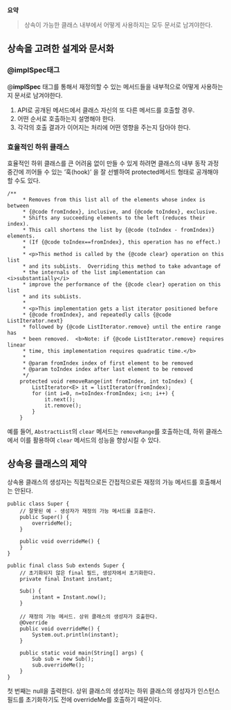 
**요약** <br>
> 상속이 가능한 클래스 내부에서 어떻게 사용하지는 모두 문서로 남겨야한다.


## 상속을 고려한 설계와 문서화

### @implSpec태그
@**implSpec** 태그를 통해서 재정의할 수 있는 메서드들을 내부적으로 어떻게 사용하는지 문서로 남겨야한다.

1. API로 공개된 메서드에서 클래스 자신의 또 다른 메서드를 호출할 경우.
2. 어떤 순서로 호출하는지 설명해야 한다.
3. 각각의 호출 결과가 이어지는 처리에 어떤 영향을 주는지 담아야 한다.

### 효율적인 하위 클래스
효율적인 하위 클래스를 큰 어려움 없이 만들 수 있게 하려면 클래스의 내부 동작 과정 중간에 끼어들 수 있는 ’훅(hook)’ 을 잘 선별하여 protected메서드 형태로 공개해야 할 수도 있다. 
```
/**
     * Removes from this list all of the elements whose index is between
     * {@code fromIndex}, inclusive, and {@code toIndex}, exclusive.
     * Shifts any succeeding elements to the left (reduces their index).
     * This call shortens the list by {@code (toIndex - fromIndex)} elements.
     * (If {@code toIndex==fromIndex}, this operation has no effect.)
     *
     * <p>This method is called by the {@code clear} operation on this list
     * and its subLists.  Overriding this method to take advantage of
     * the internals of the list implementation can <i>substantially</i>
     * improve the performance of the {@code clear} operation on this list
     * and its subLists.
     *
     * <p>This implementation gets a list iterator positioned before
     * {@code fromIndex}, and repeatedly calls {@code ListIterator.next}
     * followed by {@code ListIterator.remove} until the entire range has
     * been removed.  <b>Note: if {@code ListIterator.remove} requires linear
     * time, this implementation requires quadratic time.</b>
     *
     * @param fromIndex index of first element to be removed
     * @param toIndex index after last element to be removed
     */
    protected void removeRange(int fromIndex, int toIndex) {
        ListIterator<E> it = listIterator(fromIndex);
        for (int i=0, n=toIndex-fromIndex; i<n; i++) {
            it.next();
            it.remove();
        }
    }
```
예를 들어, `AbstractList`의 `clear` 메서드는 `removeRange`를 호출하는데, 하위 클래스에서 이를 활용하여 `clear` 메서드의 성능을 향상시킬 수 있다.

## 상속용 클래스의 제약
상속용 클래스의 생성자는 직접적으로든 간접적으로든 재정의 가능 메서드를 호출해서는 안된다.
```
public class Super {
    // 잘못된 예 - 생성자가 재정의 가능 메서드를 호출한다.
    public Super() {
        overrideMe();
    }
    
    public void overrideMe() {
    }
}
```
```
public final class Sub extends Super {
    // 초기화되지 않은 final 필드, 생성자에서 초기화한다.
    private final Instant instant;
    
    Sub() {
        instant = Instant.now();
    }

    // 재정의 가능 메서드. 상위 클래스의 생성자가 호출한다.
    @Override
    public void overrideMe() {
        System.out.println(instant);
    }
    
    public static void main(String[] args) {
        Sub sub = new Sub();
        sub.overrideMe();
    }
}
```
첫 번째는 null을 출력한다. 상위 클래스의 생성자는 하위 클래스의 생성자가 인스턴스 필드를 초기화하기도 전에 overrideMe를 호출하기 때문이다.

